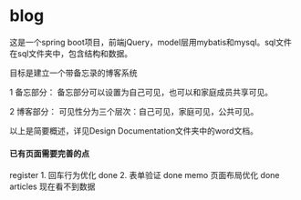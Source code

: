 # blog
这是一个spring boot项目，前端jQuery，model层用mybatis和mysql。sql文件在sql文件夹中，包含结构和数据。 

目标是建立一个带备忘录的博客系统

1 备忘部分：
备忘部分可以设置为自己可见，也可以和家庭成员共享可见。

2 博客部分：
可见性分为三个层次：自己可见，家庭可见，公共可见。

以上是简要概述，详见Design Documentation文件夹中的word文档。

#### 已有页面需要完善的点

register
    1. 回车行为优化 done
    2. 表单验证 done
memo
    页面布局优化 done
articles
    现在看不到数据
